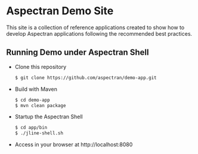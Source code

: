 Aspectran Demo Site
===================

This site is a collection of reference applications created to show how to develop Aspectran applications following the recommended best practices.

## Running Demo under Aspectran Shell

- Clone this repository

  ```sh
  $ git clone https://github.com/aspectran/demo-app.git
  ```

- Build with Maven

  ```sh
  $ cd demo-app
  $ mvn clean package
  ```

- Startup the Aspectran Shell

  ```sh
  $ cd app/bin
  $ ./jline-shell.sh
  ```

- Access in your browser at http://localhost:8080
